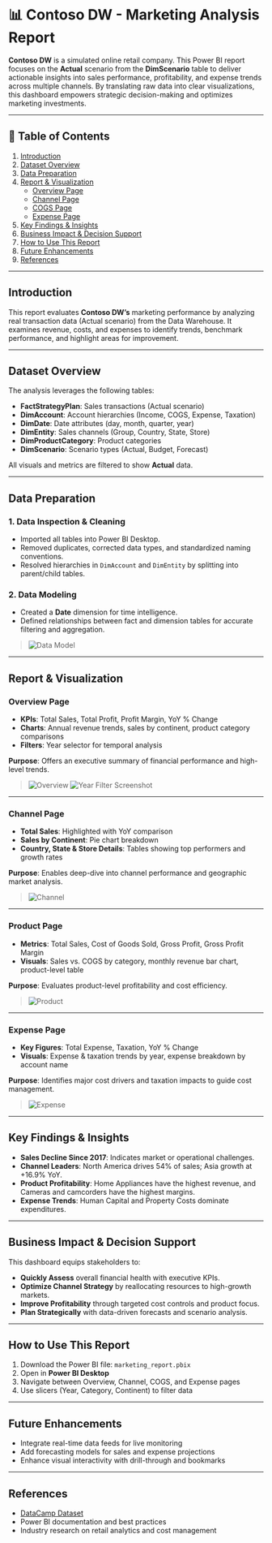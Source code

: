 # 📊 Contoso DW - Marketing Analysis Report

**Contoso DW** is a simulated online retail company. This Power BI report focuses on the **Actual** scenario from the **DimScenario** table to deliver actionable insights into sales performance, profitability, and expense trends across multiple channels. By translating raw data into clear visualizations, this dashboard empowers strategic decision-making and optimizes marketing investments.

---

## 📌 Table of Contents
1. [Introduction](#introduction)  
2. [Dataset Overview](#dataset-overview)  
3. [Data Preparation](#data-preparation)  
4. [Report & Visualization](#report--visualization)  
   - [Overview Page](#overview-page)  
   - [Channel Page](#channel-page)  
   - [COGS Page](#cogs-page)  
   - [Expense Page](#expense-page)  
5. [Key Findings & Insights](#key-findings--insights)  
6. [Business Impact & Decision Support](#business-impact--decision-support)  
7. [How to Use This Report](#how-to-use-this-report)  
8. [Future Enhancements](#future-enhancements)  
9. [References](#references)

---

## Introduction
This report evaluates **Contoso DW’s** marketing performance by analyzing real transaction data (Actual scenario) from the Data Warehouse. It examines revenue, costs, and expenses to identify trends, benchmark performance, and highlight areas for improvement.

---

## Dataset Overview
The analysis leverages the following tables:

- **FactStrategyPlan**: Sales transactions (Actual scenario)  
- **DimAccount**: Account hierarchies (Income, COGS, Expense, Taxation)  
- **DimDate**: Date attributes (day, month, quarter, year)  
- **DimEntity**: Sales channels (Group, Country, State, Store)  
- **DimProductCategory**: Product categories  
- **DimScenario**: Scenario types (Actual, Budget, Forecast)  

All visuals and metrics are filtered to show **Actual** data.

---

## Data Preparation

### 1. Data Inspection & Cleaning
- Imported all tables into Power BI Desktop.  
- Removed duplicates, corrected data types, and standardized naming conventions.  
- Resolved hierarchies in `DimAccount` and `DimEntity` by splitting into parent/child tables.  

### 2. Data Modeling
- Created a **Date** dimension for time intelligence.  
- Defined relationships between fact and dimension tables for accurate filtering and aggregation.

> ![Data Model](screenshots/data_model.jpg)

---

## Report & Visualization

### Overview Page
- **KPIs**: Total Sales, Total Profit, Profit Margin, YoY % Change  
- **Charts**: Annual revenue trends, sales by continent, product category comparisons  
- **Filters**: Year selector for temporal analysis  

**Purpose**: Offers an executive summary of financial performance and high-level trends.

> ![Overview](screenshots/overview_page.jpg)
> ![Year Filter Screenshot](screenshots/year_filter.jpg)

---

### Channel Page
- **Total Sales**: Highlighted with YoY comparison  
- **Sales by Continent**: Pie chart breakdown  
- **Country, State & Store Details**: Tables showing top performers and growth rates  

**Purpose**: Enables deep-dive into channel performance and geographic market analysis.

> ![Channel](screenshots/channel_page.jpg)

---

### Product Page
- **Metrics**: Total Sales, Cost of Goods Sold, Gross Profit, Gross Profit Margin  
- **Visuals**: Sales vs. COGS by category, monthly revenue bar chart, product-level table  

**Purpose**: Evaluates product-level profitability and cost efficiency.

> ![Product](screenshots/product_page.jpg)

---

### Expense Page
- **Key Figures**: Total Expense, Taxation, YoY % Change  
- **Visuals**: Expense & taxation trends by year, expense breakdown by account name  

**Purpose**: Identifies major cost drivers and taxation impacts to guide cost management.

> ![Expense](screenshots/expense_page.jpg)

---

## Key Findings & Insights
- **Sales Decline Since 2017**: Indicates market or operational challenges.  
- **Channel Leaders**: North America drives 54% of sales; Asia growth at +16.9% YoY.  
- **Product Profitability**: Home Appliances have the highest revenue, and Cameras and camcorders have the highest margins.  
- **Expense Trends**: Human Capital and Property Costs dominate expenditures.  

---

## Business Impact & Decision Support
This dashboard equips stakeholders to:
- **Quickly Assess** overall financial health with executive KPIs.  
- **Optimize Channel Strategy** by reallocating resources to high-growth markets.  
- **Improve Profitability** through targeted cost controls and product focus.  
- **Plan Strategically** with data-driven forecasts and scenario analysis.

---

## How to Use This Report
1. Download the Power BI file: `marketing_report.pbix`  
2. Open in **Power BI Desktop**  
3. Navigate between Overview, Channel, COGS, and Expense pages  
4. Use slicers (Year, Category, Continent) to filter data

---

## Future Enhancements
- Integrate real-time data feeds for live monitoring  
- Add forecasting models for sales and expense projections  
- Enhance visual interactivity with drill-through and bookmarks  

---

## References
- [DataCamp Dataset](https://www.datacamp.com)
- Power BI documentation and best practices  
- Industry research on retail analytics and cost management

